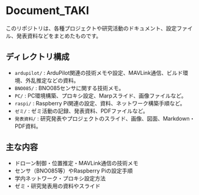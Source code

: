 # Document_TAKI

このリポジトリは、各種プロジェクトや研究活動のドキュメント、設定ファイル、発表資料などをまとめたものです。

## ディレクトリ構成

- `ardupilot/` : ArduPilot関連の技術メモや設定、MAVLink通信、ビルド環境、外乱推定などの資料。
- `BNO085/` : BNO085センサに関する技術メモ。
- `PC/` : PC環境構築、プロキシ設定、Marpスライド、画像ファイルなど。
- `raspi/` : Raspberry Pi関連の設定、資料、ネットワーク構築手順など。
- `ゼミ/` : ゼミ活動の記録、発表資料、PDFファイルなど。
- `発表資料/` : 研究発表やプロジェクトのスライド、画像、図面、Markdown・PDF資料。

## 主な内容

- ドローン制御・位置推定・MAVLink通信の技術メモ
- センサ（BNO085等）やRaspberry Piの設定手順
- 学内ネットワーク・プロキシ設定方法
- ゼミ・研究発表用の資料やスライド

